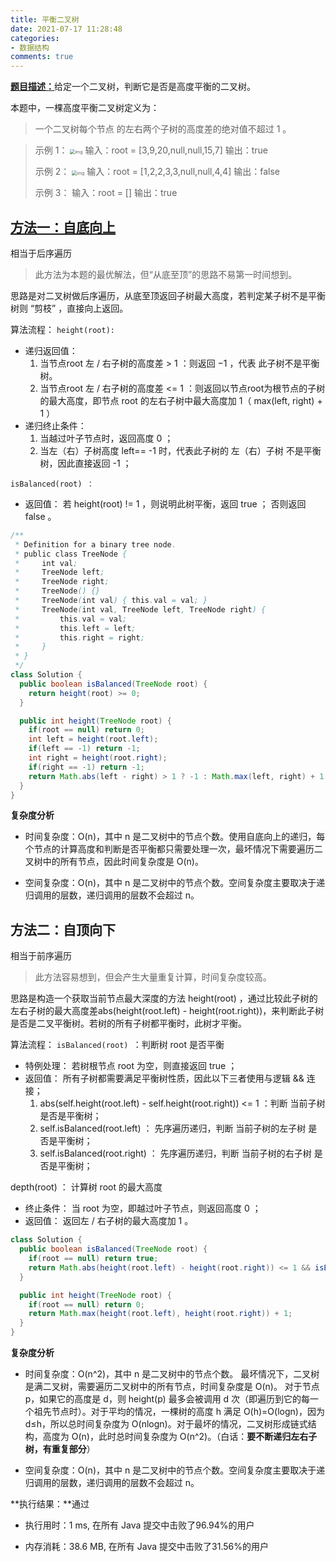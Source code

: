 ```yaml
---
title: 平衡二叉树
date: 2021-07-17 11:28:48
categories:
- 数据结构
comments: true
---
```


[**题目描述：**](https://leetcode-cn.com/problems/balanced-binary-tree/)给定一个二叉树，判断它是否是高度平衡的二叉树。

本题中，一棵高度平衡二叉树定义为：

> 一个二叉树每个节点 的左右两个子树的高度差的绝对值不超过 1 。

 <!-- more -->

> 示例 1：
> <img src="https://assets.leetcode.com/uploads/2020/10/06/balance_1.jpg" alt="img" style="zoom:50%;" />
> 输入：root = [3,9,20,null,null,15,7]
> 输出：true
>
> 示例 2：
> <img src="https://assets.leetcode.com/uploads/2020/10/06/balance_2.jpg" alt="img" style="zoom:50%;" />
> 输入：root = [1,2,2,3,3,null,null,4,4]
> 输出：false
>
> 示例 3：
> 输入：root = []
> 输出：true



## [方法一：自底向上](https://leetcode-cn.com/problems/balanced-binary-tree/solution/balanced-binary-tree-di-gui-fang-fa-by-jin40789108/)

相当于后序遍历

> 此方法为本题的最优解法，但“从底至顶”的思路不易第一时间想到。

思路是对二叉树做后序遍历，从底至顶返回子树最大高度，若判定某子树不是平衡树则 “剪枝” ，直接向上返回。

算法流程：
`height(root):`

- 递归返回值：
  1. 当节点root 左 / 右子树的高度差 > 1 ：则返回 −1 ，代表 此子树不是平衡树。
  2. 当节点root 左 / 右子树的高度差 <= 1 ：则返回以节点root为根节点的子树的最大高度，即节点 root 的左右子树中最大高度加 1（ max(left, right) + 1 ）
- 递归终止条件：
	1. 当越过叶子节点时，返回高度 0 ；
  2. 当左（右）子树高度 left== -1 时，代表此子树的 左（右）子树 不是平衡树，因此直接返回 -1 ；

`isBalanced(root) ：`

- 返回值： 若 height(root) != 1 ，则说明此树平衡，返回 true ； 否则返回 false 。

```java
/**
 * Definition for a binary tree node.
 * public class TreeNode {
 *     int val;
 *     TreeNode left;
 *     TreeNode right;
 *     TreeNode() {}
 *     TreeNode(int val) { this.val = val; }
 *     TreeNode(int val, TreeNode left, TreeNode right) {
 *         this.val = val;
 *         this.left = left;
 *         this.right = right;
 *     }
 * }
 */
class Solution {
  public boolean isBalanced(TreeNode root) {
    return height(root) >= 0;
  }

  public int height(TreeNode root) {
    if(root == null) return 0;
    int left = height(root.left);
    if(left == -1) return -1;
    int right = height(root.right);
    if(right == -1) return -1;
    return Math.abs(left - right) > 1 ? -1 : Math.max(left, right) + 1;
  }
}
```

**复杂度分析**

- 时间复杂度：O(n)，其中 n 是二叉树中的节点个数。使用自底向上的递归，每个节点的计算高度和判断是否平衡都只需要处理一次，最坏情况下需要遍历二叉树中的所有节点，因此时间复杂度是 O(n)。

- 空间复杂度：O(n)，其中 n 是二叉树中的节点个数。空间复杂度主要取决于递归调用的层数，递归调用的层数不会超过 n。



## 方法二：自顶向下

相当于前序遍历

> 此方法容易想到，但会产生大量重复计算，时间复杂度较高。

思路是构造一个获取当前节点最大深度的方法 height(root) ，通过比较此子树的左右子树的最大高度差abs(height(root.left) - height(root.right))，来判断此子树是否是二叉平衡树。若树的所有子树都平衡时，此树才平衡。



算法流程：
`isBalanced(root) `：判断树 root 是否平衡

- 特例处理： 若树根节点 root 为空，则直接返回 true ；
- 返回值： 所有子树都需要满足平衡树性质，因此以下三者使用与逻辑 \&& 连接；
  1. abs(self.height(root.left) - self.height(root.right)) <= 1 ：判断 当前子树 是否是平衡树；
  2. self.isBalanced(root.left) ： 先序遍历递归，判断 当前子树的左子树 是否是平衡树；
  3. self.isBalanced(root.right) ： 先序遍历递归，判断 当前子树的右子树 是否是平衡树；

depth(root) ： 计算树 root 的最大高度

- 终止条件： 当 root 为空，即越过叶子节点，则返回高度 0 ；
- 返回值： 返回左 / 右子树的最大高度加 1 。

```java
class Solution {
  public boolean isBalanced(TreeNode root) {
    if(root == null) return true;
    return Math.abs(height(root.left) - height(root.right)) <= 1 && isBalanced(root.left) && isBalanced(root.right);
  }

  public int height(TreeNode root) {
    if(root == null) return 0;
    return Math.max(height(root.left), height(root.right)) + 1;
  }
}
```

**复杂度分析**

- 时间复杂度：O(n^2)，其中 n 是二叉树中的节点个数。
  最坏情况下，二叉树是满二叉树，需要遍历二叉树中的所有节点，时间复杂度是 O(n)。
  对于节点 p，如果它的高度是 d，则 height(p) 最多会被调用 d 次（即遍历到它的每一个祖先节点时）。对于平均的情况，一棵树的高度 h 满足 O(h)=O(logn)，因为 d≤h，所以总时间复杂度为 O(nlogn)。对于最坏的情况，二叉树形成链式结构，高度为 O(n)，此时总时间复杂度为 O(n^2)。（白话：**要不断递归左右子树，有重复部分**）

- 空间复杂度：O(n)，其中 n 是二叉树中的节点个数。空间复杂度主要取决于递归调用的层数，递归调用的层数不会超过 n。

**执行结果：**通过 

- 执行用时：1 ms, 在所有 Java 提交中击败了96.94%的用户

- 内存消耗：38.6 MB, 在所有 Java 提交中击败了31.56%的用户

